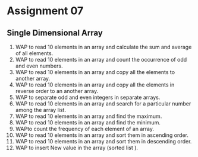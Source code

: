 # Assignment 07
## Single Dimensional Array
1. WAP to read 10 elements in an array and calculate the sum and average of all elements.
2. WAP to read 10 elements in an array and count the occurrence of odd and even numbers.
3. WAP to read 10 elements in an array and copy all the elements to another array.
4. WAP to read 10 elements in an array and copy all the elements in reverse order to an another array.
5. WAP to separate odd and even integers in separate arrays.
6. WAP to read 10 elements in an array and search for a particular number among the array list.
7. WAP to read 10 elements in an array and find the maximum.
8. WAP to read 10 elements in an array and find the minimum.
9. WAPto count the frequency of each element of an array.
10. WAP to read 10 elements in an array and sort them in ascending order.
11. WAP to read 10 elements in an array and sort them in descending order.
12. WAP to insert New value in the array (sorted list ).